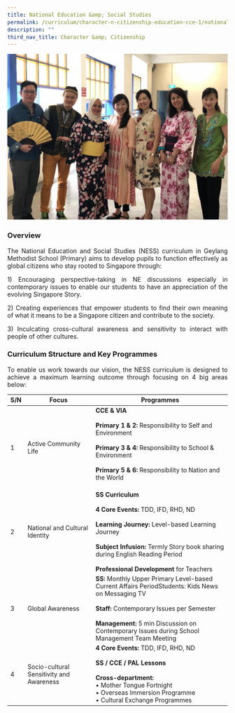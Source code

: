 ```yaml
---
title: National Education &amp; Social Studies
permalink: /curriculum/character-n-citizenship-education-cce-1/national-education-n-social-studies/
description: ""
third_nav_title: Character &amp; Citizenship
---
```

![](/images/NESS%2001.jpg)

### Overview

<p style="text-align: justify;">The National Education and Social Studies (NESS) curriculum in Geylang Methodist School (Primary) aims to develop pupils to function effectively as global citizens who stay rooted to Singapore through:

</p><p style="text-align: justify;">1) Encouraging perspective-taking in NE discussions especially in contemporary issues to enable our students to have an appreciation of the evolving Singapore Story.

</p><p style="text-align: justify;">2) Creating experiences that empower students to find their own meaning of what it means to be a Singapore citizen and contribute to the society.

</p><p style="text-align: justify;">3) Inculcating cross-cultural awareness and sensitivity to interact with people of other  cultures.

### Curriculum Structure and Key Programmes&nbsp;

</p><p style="text-align: justify;">To enable us work towards our vision, the NESS curriculum is designed to achieve a maximum learning outcome through focusing on 4 big areas below:</p>

| S/N | Focus | Programmes |
|---|---|---|
| 1 | Active Community Life | **CCE &amp; VIA** <br><br>**Primary 1 &amp; 2:** Responsibility to Self and Environment <br><br>**Primary 3 &amp; 4:** Responsibility to School &amp; Environment <br><br>**Primary 5 &amp; 6:** Responsibility to Nation and the World<br><br> |
|  2 | National and Cultural Identity | **SS Curriculum**<br><br>**4 Core Events:** TDD, IFD, RHD, ND  <br><br>**Learning Journey:** Level-based Learning Journey     <br><br>**Subject Infusion:** Termly Story book sharing during English Reading Period<br><br>**Professional Development** for Teachers |
|  3 | Global Awareness | **SS:** Monthly Upper Primary Level-based Current Affairs PeriodStudents: Kids News on Messaging TV <br><br>**Staff:** Contemporary Issues per Semester <br><br>**Management:** 5 min Discussion  on Contemporary Issues during School Management Team Meeting |
|  4 | Socio-cultural Sensitivity and Awareness | **4 Core Events:** TDD, IFD, RHD, ND<br><br>**SS / CCE / PAL Lessons**<br><br>**Cross-department:**<br>• Mother Tongue Fortnight<br>• Overseas Immersion Programme<br>• Cultural Exchange Programmes |